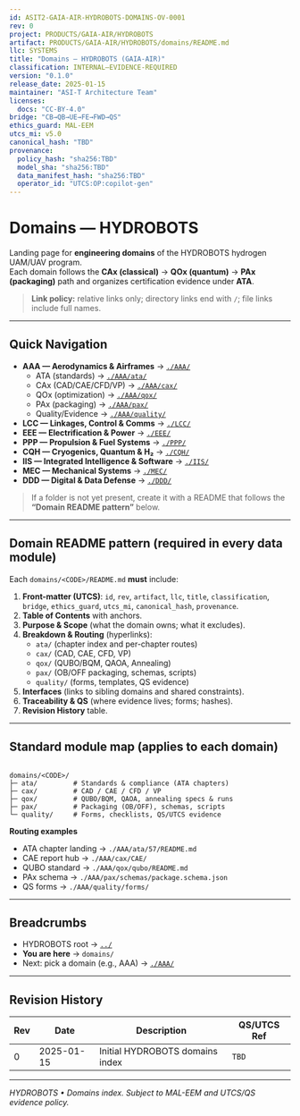 ```yaml
---
id: ASIT2-GAIA-AIR-HYDROBOTS-DOMAINS-OV-0001
rev: 0
project: PRODUCTS/GAIA-AIR/HYDROBOTS
artifact: PRODUCTS/GAIA-AIR/HYDROBOTS/domains/README.md
llc: SYSTEMS
title: "Domains — HYDROBOTS (GAIA-AIR)"
classification: INTERNAL–EVIDENCE-REQUIRED
version: "0.1.0"
release_date: 2025-01-15
maintainer: "ASI-T Architecture Team"
licenses:
  docs: "CC-BY-4.0"
bridge: "CB→QB→UE→FE→FWD→QS"
ethics_guard: MAL-EEM
utcs_mi: v5.0
canonical_hash: "TBD"
provenance:
  policy_hash: "sha256:TBD"
  model_sha: "sha256:TBD"
  data_manifest_hash: "sha256:TBD"
  operator_id: "UTCS:OP:copilot-gen"
---
```


# Domains — HYDROBOTS

Landing page for **engineering domains** of the HYDROBOTS hydrogen UAM/UAV program.  
Each domain follows the **CAx (classical)** → **QOx (quantum)** → **PAx (packaging)** path and organizes certification evidence under **ATA**.

> **Link policy:** relative links only; directory links end with `/`; file links include full names.

---

## Quick Navigation

- **AAA — Aerodynamics & Airframes** → [`./AAA/`](./AAA/)
  - ATA (standards) → [`./AAA/ata/`](./AAA/ata/)
  - CAx (CAD/CAE/CFD/VP) → [`./AAA/cax/`](./AAA/cax/)
  - QOx (optimization) → [`./AAA/qox/`](./AAA/qox/)
  - PAx (packaging) → [`./AAA/pax/`](./AAA/pax/)
  - Quality/Evidence → [`./AAA/quality/`](./AAA/quality/)
- **LCC — Linkages, Control & Comms** → [`./LCC/`](./LCC/)
- **EEE — Electrification & Power** → [`./EEE/`](./EEE/)
- **PPP — Propulsion & Fuel Systems** → [`./PPP/`](./PPP/)
- **CQH — Cryogenics, Quantum & H₂** → [`./CQH/`](./CQH/)
- **IIS — Integrated Intelligence & Software** → [`./IIS/`](./IIS/)
- **MEC — Mechanical Systems** → [`./MEC/`](./MEC/)
- **DDD — Digital & Data Defense** → [`./DDD/`](./DDD/)

> If a folder is not yet present, create it with a README that follows the **“Domain README pattern”** below.

---

## Domain README pattern (required in every data module)

Each `domains/<CODE>/README.md` **must** include:

1. **Front-matter (UTCS)**: `id`, `rev`, `artifact`, `llc`, `title`, `classification`, `bridge`, `ethics_guard`, `utcs_mi`, `canonical_hash`, `provenance`.
2. **Table of Contents** with anchors.
3. **Purpose & Scope** (what the domain owns; what it excludes).
4. **Breakdown & Routing** (hyperlinks):
   - `ata/` (chapter index and per-chapter routes)
   - `cax/` (CAD, CAE, CFD, VP)
   - `qox/` (QUBO/BQM, QAOA, Annealing)
   - `pax/` (OB/OFF packaging, schemas, scripts)
   - `quality/` (forms, templates, QS evidence)
5. **Interfaces** (links to sibling domains and shared constraints).
6. **Traceability & QS** (where evidence lives; forms; hashes).
7. **Revision History** table.

---

## Standard module map (applies to each domain)

```

domains/<CODE>/
├─ ata/         # Standards & compliance (ATA chapters)
├─ cax/         # CAD / CAE / CFD / VP
├─ qox/         # QUBO/BQM, QAOA, annealing specs & runs
├─ pax/         # Packaging (OB/OFF), schemas, scripts
└─ quality/     # Forms, checklists, QS/UTCS evidence

```

**Routing examples**
- ATA chapter landing → `./AAA/ata/57/README.md`
- CAE report hub → `./AAA/cax/CAE/`
- QUBO standard → `./AAA/qox/qubo/README.md`
- PAx schema → `./AAA/pax/schemas/package.schema.json`
- QS forms → `./AAA/quality/forms/`

---

## Breadcrumbs

- HYDROBOTS root → [`../`](../)  
- **You are here** → `domains/`  
- Next: pick a domain (e.g., AAA) → [`./AAA/`](./AAA/)

---

## Revision History

| Rev | Date       | Description                     | QS/UTCS Ref |
|-----|------------|---------------------------------|-------------|
| 0   | 2025-01-15 | Initial HYDROBOTS domains index | `TBD`       |

---
*HYDROBOTS • Domains index. Subject to MAL-EEM and UTCS/QS evidence policy.*
```
